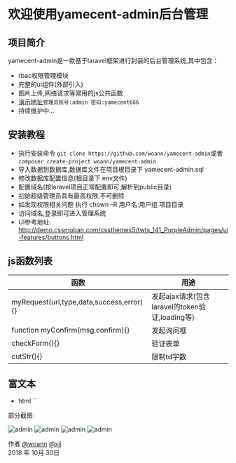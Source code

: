 # 欢迎使用yamecent-admin后台管理

## 项目简介
yamecent-admin是一款基于laravel框架进行封装的后台管理系统,其中包含：

 * rbac权限管理模块
 * 完整的ui组件(外部引入)
 * 图片上传,网络请求等常用的js公共函数
 * [演示地址][3]`管理员账号:admin 密码:yamecent666`
 * 持续维护中...

## 安装教程
 * 执行安装命令 `git clone https://github.com/woann/yamecent-admin`或者`composer create-project woann/yamecent-admin`
 * 导入数据到数据库,数据库文件在项目根目录下 yamecent-admin.sql
 * 修改数据库配置信息(根目录下.env文件)
 * 配置域名(按laravel项目正常配置即可,解析到public目录)
 * 初始超级管理员具有最高权限,不可删除
 * 如发现权限相关问题 执行 chown -R 用户名:用户组 项目目录
 * 访问域名,登录即可进入管理系统
 * UI参考地址: http://demo.cssmoban.com/cssthemes5/twts_141_PurpleAdmin/pages/ui-features/buttons.html

## js函数列表

| 函数 | 用途 |
| -------- | -------- |
| myRequest(url,type,data,success,error){} | 发起ajax请求(包含laravel的token验证,loading等) |
| function myConfirm(msg,confirm){} | 发起询问框 |
| checkForm(){} | 验证表单 |
| cutStr(){} | 限制td字数 |

## 富文本
 * html
  `<div class="form-group " id="text" style="display: none;">
    <label >* 富文本</label>
    <textarea  placeholder="请在此处编辑内容"  id="editor" style="height:400px;max-height:400px;overflow: hidden"></textarea >
   </div>`

[1]: https://www.woann.cn
[2]: http://xjj.woann.cn
[3]: http://demo.woann.cn

部分截图:

![admin](https://www.woann.cn/data/uploads/20181030/58f690bb811c62f417c7d3deb8508e7d.png)
![admin](https://www.woann.cn/data/uploads/20181030/64edd12357e3d5012efd8aba1d71da69.png)
![admin](https://www.woann.cn/data/uploads/20181031/963a14bd20bcdd8fcb5a2e0cd5be2111.png)
![admin](https://www.woann.cn/data/uploads/20181031/366b35386620019dbe1052a3eee7b924.png)

作者 [@woann][1]  [@xjj][2]   
2018 年 10月 30日    
